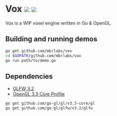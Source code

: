 # Vox [![](https://godoc.org/github.com/mbrlabs/vox?status.svg)](https://godoc.org/github.com/mbrlabs/vox) [![](https://travis-ci.org/mbrlabs/vox.svg?branch=master)](https://travis-ci.org/mbrlabs/vox)
Vox is a WIP voxel engine written in Go & OpenGL.

## Building and running demos

```bash
go get github.com/mbrlabs/vox
cd $GOPATH/github.com/mbrlabs/vox
go run path/to/demo.go
```

## Dependencies

- [GLFW 3.2](https://github.com/go-gl/glfw)
- [OpenGL 3.3 Core Profile](https://github.com/go-gl/gl)

```bash
go get github.com/go-gl/gl/v3.3-core/gl
go get github.com/go-gl/glfw/v3.2/glfw
```